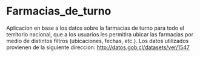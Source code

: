 # Farmacias_de_turno
Aplicacion en base a los datos sobre la farmacias de turno para todo el territorio nacional, que a los usuarios les permitira ubicar las farmacias por medio de distintos filtros (ubicaciones, fechas, etc.). Los datos utilizados provienen de la siguiente direccion: http://datos.gob.cl/datasets/ver/1547
